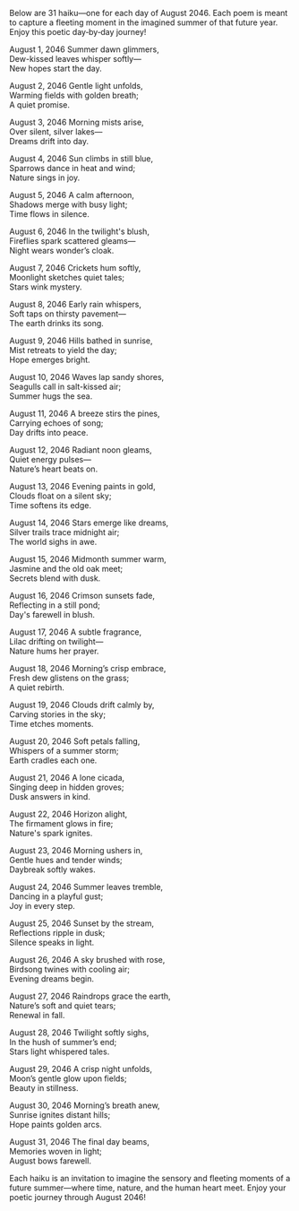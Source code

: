 Below are 31 haiku—one for each day of August 2046. Each poem is meant to capture a fleeting moment in the imagined summer of that future year. Enjoy this poetic day‐by‐day journey!

August 1, 2046
Summer dawn glimmers,  
Dew-kissed leaves whisper softly—  
New hopes start the day.

August 2, 2046
Gentle light unfolds,  
Warming fields with golden breath;  
A quiet promise.

August 3, 2046
Morning mists arise,  
Over silent, silver lakes—  
Dreams drift into day.

August 4, 2046
Sun climbs in still blue,  
Sparrows dance in heat and wind;  
Nature sings in joy.

August 5, 2046
A calm afternoon,  
Shadows merge with busy light;  
Time flows in silence.

August 6, 2046
In the twilight's blush,  
Fireflies spark scattered gleams—  
Night wears wonder’s cloak.

August 7, 2046
Crickets hum softly,  
Moonlight sketches quiet tales;  
Stars wink mystery.

August 8, 2046
Early rain whispers,  
Soft taps on thirsty pavement—  
The earth drinks its song.

August 9, 2046
Hills bathed in sunrise,  
Mist retreats to yield the day;  
Hope emerges bright.

August 10, 2046
Waves lap sandy shores,  
Seagulls call in salt-kissed air;  
Summer hugs the sea.

August 11, 2046
A breeze stirs the pines,  
Carrying echoes of song;  
Day drifts into peace.

August 12, 2046
Radiant noon gleams,  
Quiet energy pulses—  
Nature’s heart beats on.

August 13, 2046
Evening paints in gold,  
Clouds float on a silent sky;  
Time softens its edge.

August 14, 2046
Stars emerge like dreams,  
Silver trails trace midnight air;  
The world sighs in awe.

August 15, 2046
Midmonth summer warm,  
Jasmine and the old oak meet;  
Secrets blend with dusk.

August 16, 2046
Crimson sunsets fade,  
Reflecting in a still pond;  
Day's farewell in blush.

August 17, 2046
A subtle fragrance,  
Lilac drifting on twilight—  
Nature hums her prayer.

August 18, 2046
Morning’s crisp embrace,  
Fresh dew glistens on the grass;  
A quiet rebirth.

August 19, 2046
Clouds drift calmly by,  
Carving stories in the sky;  
Time etches moments.

August 20, 2046
Soft petals falling,  
Whispers of a summer storm;  
Earth cradles each one.

August 21, 2046
A lone cicada,  
Singing deep in hidden groves;  
Dusk answers in kind.

August 22, 2046
Horizon alight,  
The firmament glows in fire;  
Nature's spark ignites.

August 23, 2046
Morning ushers in,  
Gentle hues and tender winds;  
Daybreak softly wakes.

August 24, 2046
Summer leaves tremble,  
Dancing in a playful gust;  
Joy in every step.

August 25, 2046
Sunset by the stream,  
Reflections ripple in dusk;  
Silence speaks in light.

August 26, 2046
A sky brushed with rose,  
Birdsong twines with cooling air;  
Evening dreams begin.

August 27, 2046
Raindrops grace the earth,  
Nature’s soft and quiet tears;  
Renewal in fall.

August 28, 2046
Twilight softly sighs,  
In the hush of summer’s end;  
Stars light whispered tales.

August 29, 2046
A crisp night unfolds,  
Moon’s gentle glow upon fields;  
Beauty in stillness.

August 30, 2046
Morning’s breath anew,  
Sunrise ignites distant hills;  
Hope paints golden arcs.

August 31, 2046
The final day beams,  
Memories woven in light;  
August bows farewell.

Each haiku is an invitation to imagine the sensory and fleeting moments of a future summer—where time, nature, and the human heart meet. Enjoy your poetic journey through August 2046!
